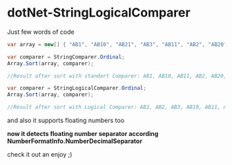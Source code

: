 # dotNet-StringLogicalComparer

Just few words of code
```csharp
var array = new[] { "AB1", "AB10", "AB21", "AB3", "AB11", "AB2", "AB20", "AB30", "AB31" };

var comparer = StringComparer.Ordinal;
Array.Sort(array, comparer);

//Result after sort with standart Comparer: AB1, AB10, AB11, AB2, AB20, AB21, AB3, AB30, AB31

var comparer = StringLogicalComparer.Ordinal;
Array.Sort(array, comparer);

//Result after sort with Logical Comparer: AB1, AB2, AB3, AB10, AB11, AB20, AB21, AB30, AB31
```

and also it supports floating numbers too

**now it detects floating number separator according NumberFormatInfo.NumberDecimalSeparator**

check it out an enjoy ;)
